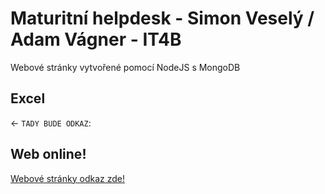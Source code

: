 # Maturitní helpdesk - Simon Veselý / Adam Vágner - IT4B

Webové stránky vytvořené pomocí NodeJS s MongoDB

## Excel

← `TADY BUDE ODKAZ`:

## Web online!

[Webové stránky odkaz zde!](https://maturitnihelpdesk.glitch.me) 

